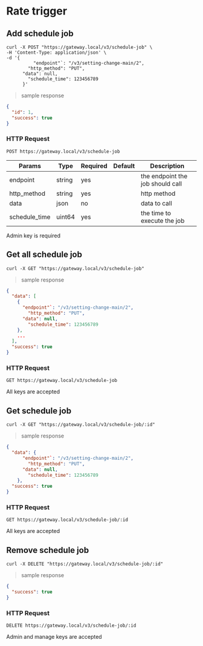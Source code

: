 # Rate trigger

## Add schedule job

``` shell
curl -X POST "https://gateway.local/v3/schedule-job" \
-H 'Content-Type: application/json' \
-d '{
		  "endpoint"`: "/v3/setting-change-main/2",
	    "http_method": "PUT",
      "data": null,
	    "schedule_time": 123456789
	  }'
```

> sample response

```json
{
  "id": 1,
  "success": true
}
```

### HTTP Request

`POST https://gateway.local/v3/schedule-job`

Params | Type | Required | Default | Description
------ | ---- | -------- | ------- | -----------
endpoint | string | yes |  | the endpoint the job should call
http_method | string | yes |  | http method
data | json | no | | data to call
schedule_time | uint64 | yes | | the time to execute the job

<aside class="notice">Admin key is required</aside>

## Get all schedule job


```shell
curl -X GET "https://gateway.local/v3/schedule-job"
```

> sample response

```json
{
  "data": [
    {
      "endpoint"`: "/v3/setting-change-main/2",
	    "http_method": "PUT",
      "data": null,
	    "schedule_time": 123456789
    },
    ...
  ],
  "success": true
}
```

### HTTP Request

`GET https://gateway.local/v3/schedule-job`
<aside class="notice">All keys are accepted</aside>


## Get schedule job


```shell
curl -X GET "https://gateway.local/v3/schedule-job/:id"
```

> sample response

```json
{
  "data": {
      "endpoint"`: "/v3/setting-change-main/2",
	    "http_method": "PUT",
      "data": null,
	    "schedule_time": 123456789
    },
  "success": true
}
```

### HTTP Request

`GET https://gateway.local/v3/schedule-job/:id`
<aside class="notice">All keys are accepted</aside>

## Remove schedule job


```shell
curl -X DELETE "https://gateway.local/v3/schedule-job/:id"
```

> sample response

```json
{
  "success": true
}
```

### HTTP Request

`DELETE https://gateway.local/v3/schedule-job/:id`
<aside class="notice">Admin and manage keys are accepted</aside>